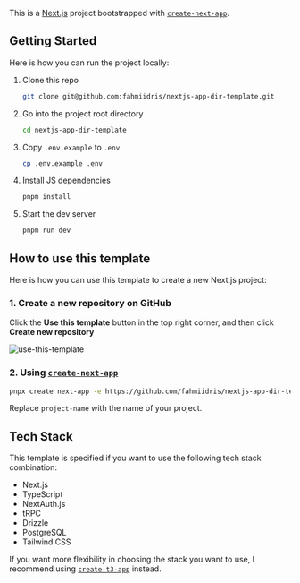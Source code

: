 This is a [Next.js](https://nextjs.org/) project bootstrapped with [`create-next-app`](https://github.com/vercel/next.js/tree/canary/packages/create-next-app).

## Getting Started

Here is how you can run the project locally:

1. Clone this repo

    ```sh
    git clone git@github.com:fahmiidris/nextjs-app-dir-template.git
    ```

2. Go into the project root directory

    ```sh
    cd nextjs-app-dir-template
    ```

3. Copy `.env.example` to `.env`

    ```sh
    cp .env.example .env
    ```

4. Install JS dependencies

    ```sh
    pnpm install
    ```

5. Start the dev server

    ```sh
    pnpm run dev
    ```

## How to use this template

Here is how you can use this template to create a new Next.js project:

### 1. Create a new repository on GitHub

Click the **Use this template** button in the top right corner, and then click **Create new repository**

![use-this-template](https://github.com/fahmiidris/nextjs-app-dir-template/assets/85909352/13440548-ffd6-4980-a31c-697de59bb0b1)

### 2. Using [`create-next-app`](https://github.com/vercel/next.js/tree/canary/packages/create-next-app)

```sh
pnpx create next-app -e https://github.com/fahmiidris/nextjs-app-dir-template project-name
```

Replace `project-name` with the name of your project.

## Tech Stack

This template is specified if you want to use the following tech stack combination:

-   Next.js
-   TypeScript
-   NextAuth.js
-   tRPC
-   Drizzle
-   PostgreSQL
-   Tailwind CSS

If you want more flexibility in choosing the stack you want to use, I recommend using [`create-t3-app`](https://create.t3.gg/) instead.
